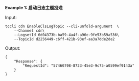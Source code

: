 **Example 1: 启动日志主题投递**



Input: 

```
tccli cdn EnableClsLogTopic --cli-unfold-argument  \
    --Channel cdn\
    --LogsetId 6d04373b-ba59-4a4f-a96e-9fe53b59a536\
    --TopicId d2256449-c6ff-421b-93ef-aa3a7dde2de2
```

Output: 
```
{
    "Response": {
        "RequestId": "57460798-8723-45e3-9c75-a0599ef9143a"
    }
}
```

